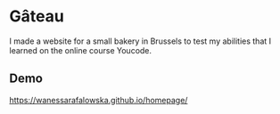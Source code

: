 # Gâteau
I made a website for a small bakery in Brussels to test my abilities that I learned on the online course Youcode.

## Demo 
https://wanessarafalowska.github.io/homepage/
